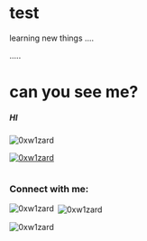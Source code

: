 # test
learning new things
....

.....
<h1>can you see me?</h1>

<h5>HI</h5>

<p align="left"> <img src="https://komarev.com/ghpvc/?username=0xw1zard&label=Profile%20views&color=0e75b6&style=flat" alt="0xw1zard" /> </p>

<p align="left"> <a href="https://github.com/ryo-ma/github-profile-trophy"><img src="https://github-profile-trophy.vercel.app/?username=0xw1zard" alt="0xw1zard" /></a> </p>

<p align="left"> <a href="https://twitter.com/" target="blank"><img src="https://img.shields.io/twitter/follow/?logo=twitter&style=for-the-badge" alt="" /></a> </p>

<h3 align="left">Connect with me:</h3>
<p align="left">
</p>

<p><img align="left" src="https://github-readme-stats.vercel.app/api/top-langs?username=0xw1zard&show_icons=true&locale=en&layout=compact" alt="0xw1zard" /></p>

<p>&nbsp;<img align="center" src="https://github-readme-stats.vercel.app/api?username=0xw1zard&show_icons=true&locale=en" alt="0xw1zard" /></p>

<p><img align="center" src="https://github-readme-streak-stats.herokuapp.com/?user=0xw1zard&" alt="0xw1zard" /></p>

